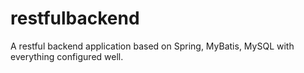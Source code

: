 # restfulbackend

A restful backend application based on Spring, MyBatis, MySQL with everything configured well.
